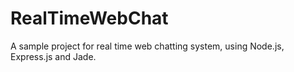 RealTimeWebChat
===============

A sample project for real time web chatting system, using Node.js, Express.js and Jade.
